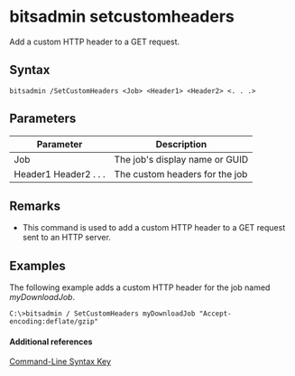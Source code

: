 # bitsadmin setcustomheaders



Add a custom HTTP header to a GET request.

## Syntax

```
bitsadmin /SetCustomHeaders <Job> <Header1> <Header2> <. . .>
```

## Parameters

|Parameter|Description|
|---------|-----------|
|Job|The job's display name or GUID|
|Header1 Header2 . . .|The custom headers for the job|

## Remarks

-   This command is used to add a custom HTTP header to a GET request sent to an HTTP server.

## <a name="BKMK_examples"></a>Examples

The following example adds a custom HTTP header for the job named *myDownloadJob*.
```
C:\>bitsadmin / SetCustomHeaders myDownloadJob "Accept-encoding:deflate/gzip"
```

#### Additional references

[Command-Line Syntax Key](command-line-syntax-key.md)